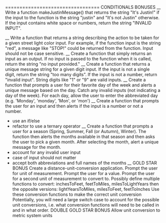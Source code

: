 ================================= CONDITIONALS BONUSES
__
Write a function makeJustinMessage() that returns the string "It's Justin!" if the input to the function is the string "justin" and "It's not Justin" otherwise. 
If the input contains white space or numbers, return the string "INVALID INPUT".

__
Write a function that returns a string describing the action to be taken for a given street light color input. For example, if the function input is the string "red", a message like "STOP!" could be returned from the function. Input should not be case sensitive. 
__
Create a function that simply returns an input as an output. If no input is passed to the function when it is called, return the string "no input provided."
__
Create a function that returns a unique message string for a given digit input. If the input is not a single digit, return the string "too many digits". If the input is not a number, return "invalid input". String digits like "1" or "9" are valid inputs.
__
Create a function that prompts a user for their favorite day of the week and alerts a unique message based on the day.
Catch any invalid inputs (not indicating a day of the week).
For each day, allow the user to enter the abbreviated day (e.g. 'Monday', 'monday', 'Mon', or 'mon')
__
Create a function that prompts the user for an input and then alerts if the input is a number or not a number.
  - use an if/else
  - refactor to use a ternary operator
__
Create a function that prompts a user for a season (Spring, Summer, Fall (or Autumn), Winter). The function then alerts the months available in that season and then asks the user to pick a given month. After selecting the month, alert a unique message for the month.
  - account for any invalid user input
  - case of input should not matter
  - accept both abbreviations and full names of the months
__
GOLD STAR BONUS
Create a distance-unit-conversion application.
Prompt the user for unit of measurement.
Prompt the user for a value.
Prompt the user for a second unit of measurement to convert to.
Possibly define multiple functions to convert: inchesToFeet, feetToMiles, milesToLightYears
then the opposite versions: lightYearsToMiles, milesToFeet, feetToInches
Use these conversion functions to make the correct unit conversion
Potentially, you will need a large switch case to account for the possible unit conversions,
i.e. what conversion functions will need to be called in and in what order.
DOUBLE GOLD STAR BONUS
Allow unit conversion to metric system units
